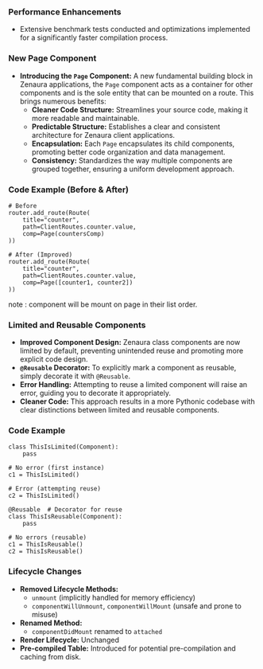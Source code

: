 ### Performance Enhancements

- Extensive benchmark tests conducted and optimizations implemented for a significantly faster compilation process.

### New Page Component

- **Introducing the `Page` Component:** A new fundamental building block in Zenaura applications, the `Page` component acts as a container for other components and is the sole entity that can be mounted on a route. This brings numerous benefits:
    - **Cleaner Code Structure:** Streamlines your source code, making it more readable and maintainable.
    - **Predictable Structure:** Establishes a clear and consistent architecture for Zenaura client applications.
    - **Encapsulation:** Each `Page` encapsulates its child components, promoting better code organization and data management.
    - **Consistency:** Standardizes the way multiple components are grouped together, ensuring a uniform development approach.

### Code Example (Before & After)

```
# Before
router.add_route(Route(
    title="counter",
    path=ClientRoutes.counter.value,
    comp=Page(countersComp)
))

# After (Improved)
router.add_route(Route(
    title="counter",
    path=ClientRoutes.counter.value,
    comp=Page([counter1, counter2])
))

```

note : component will be mount on page in their list order.

### Limited and Reusable Components

- **Improved Component Design:** Zenaura class components are now limited by default, preventing unintended reuse and promoting more explicit code design.
- **`@Reusable` Decorator:** To explicitly mark a component as reusable, simply decorate it with `@Reusable`.
- **Error Handling:** Attempting to reuse a limited component will raise an error, guiding you to decorate it appropriately.
- **Cleaner Code:** This approach results in a more Pythonic codebase with clear distinctions between limited and reusable components.

### Code Example

```
class ThisIsLimited(Component):
    pass

# No error (first instance)
c1 = ThisIsLimited()

# Error (attempting reuse)
c2 = ThisIsLimited()

@Reusable  # Decorator for reuse
class ThisIsReusable(Component):
    pass

# No errors (reusable)
c1 = ThisIsReusable()
c2 = ThisIsReusable()

```

### Lifecycle Changes

- **Removed Lifecycle Methods:**
    - `unmount` (implicitly handled for memory efficiency)
    - `componentWillUnmount`, `componentWillMount` (unsafe and prone to misuse)
- **Renamed Method:**
    - `componentDidMount` renamed to `attached`
- **Render Lifecycle:** Unchanged
- **Pre-compiled Table:** Introduced for potential pre-compilation and caching from disk.